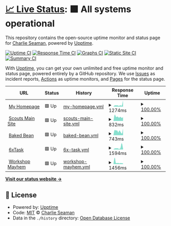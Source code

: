 # [📈 Live Status](https://casman300.github.io/my_website_upptimes): <!--live status--> **🟩 All systems operational**

This repository contains the open-source uptime monitor and status page for [Charlie Seaman](http://www.casman.co.uk), powered by [Upptime](https://github.com/upptime/upptime).

[![Uptime CI](https://github.com/casman300/my_website_upptimes/workflows/Uptime%20CI/badge.svg)](https://github.com/casman300/my_website_upptimes/actions?query=workflow%3A%22Uptime+CI%22)
[![Response Time CI](https://github.com/casman300/my_website_upptimes/workflows/Response%20Time%20CI/badge.svg)](https://github.com/casman300/my_website_upptimes/actions?query=workflow%3A%22Response+Time+CI%22)
[![Graphs CI](https://github.com/casman300/my_website_upptimes/workflows/Graphs%20CI/badge.svg)](https://github.com/casman300/my_website_upptimes/actions?query=workflow%3A%22Graphs+CI%22)
[![Static Site CI](https://github.com/casman300/my_website_upptimes/workflows/Static%20Site%20CI/badge.svg)](https://github.com/casman300/my_website_upptimes/actions?query=workflow%3A%22Static+Site+CI%22)
[![Summary CI](https://github.com/casman300/my_website_upptimes/workflows/Summary%20CI/badge.svg)](https://github.com/casman300/my_website_upptimes/actions?query=workflow%3A%22Summary+CI%22)

With [Upptime](https://upptime.js.org), you can get your own unlimited and free uptime monitor and status page, powered entirely by a GitHub repository. We use [Issues](https://github.com/casman300/my_website_upptimes/issues) as incident reports, [Actions](https://github.com/casman300/my_website_upptimes/actions) as uptime monitors, and [Pages](https://casman300.github.io/my_website_upptimes) for the status page.

<!--start: status pages-->
<!-- This summary is generated by Upptime (https://github.com/upptime/upptime) -->
<!-- Do not edit this manually, your changes will be overwritten -->
<!-- prettier-ignore -->
| URL | Status | History | Response Time | Uptime |
| --- | ------ | ------- | ------------- | ------ |
| <img alt="" src="https://favicons.githubusercontent.com/casman.co.uk" height="13"> [My Homepage](https://casman.co.uk) | 🟩 Up | [my-homepage.yml](https://github.com/casman300/my_website_upptimes/commits/HEAD/history/my-homepage.yml) | <details><summary><img alt="Response time graph" src="./graphs/my-homepage/response-time-week.png" height="20"> 1274ms</summary><br><a href="https://casman300.github.io/my_website_upptimes/history/my-homepage"><img alt="Response time 1007" src="https://img.shields.io/endpoint?url=https%3A%2F%2Fraw.githubusercontent.com%2Fcasman300%2Fmy_website_upptimes%2FHEAD%2Fapi%2Fmy-homepage%2Fresponse-time.json"></a><br><a href="https://casman300.github.io/my_website_upptimes/history/my-homepage"><img alt="24-hour response time 1025" src="https://img.shields.io/endpoint?url=https%3A%2F%2Fraw.githubusercontent.com%2Fcasman300%2Fmy_website_upptimes%2FHEAD%2Fapi%2Fmy-homepage%2Fresponse-time-day.json"></a><br><a href="https://casman300.github.io/my_website_upptimes/history/my-homepage"><img alt="7-day response time 1274" src="https://img.shields.io/endpoint?url=https%3A%2F%2Fraw.githubusercontent.com%2Fcasman300%2Fmy_website_upptimes%2FHEAD%2Fapi%2Fmy-homepage%2Fresponse-time-week.json"></a><br><a href="https://casman300.github.io/my_website_upptimes/history/my-homepage"><img alt="30-day response time 1431" src="https://img.shields.io/endpoint?url=https%3A%2F%2Fraw.githubusercontent.com%2Fcasman300%2Fmy_website_upptimes%2FHEAD%2Fapi%2Fmy-homepage%2Fresponse-time-month.json"></a><br><a href="https://casman300.github.io/my_website_upptimes/history/my-homepage"><img alt="1-year response time 1007" src="https://img.shields.io/endpoint?url=https%3A%2F%2Fraw.githubusercontent.com%2Fcasman300%2Fmy_website_upptimes%2FHEAD%2Fapi%2Fmy-homepage%2Fresponse-time-year.json"></a></details> | <details><summary><a href="https://casman300.github.io/my_website_upptimes/history/my-homepage">100.00%</a></summary><a href="https://casman300.github.io/my_website_upptimes/history/my-homepage"><img alt="All-time uptime 99.30%" src="https://img.shields.io/endpoint?url=https%3A%2F%2Fraw.githubusercontent.com%2Fcasman300%2Fmy_website_upptimes%2FHEAD%2Fapi%2Fmy-homepage%2Fuptime.json"></a><br><a href="https://casman300.github.io/my_website_upptimes/history/my-homepage"><img alt="24-hour uptime 100.00%" src="https://img.shields.io/endpoint?url=https%3A%2F%2Fraw.githubusercontent.com%2Fcasman300%2Fmy_website_upptimes%2FHEAD%2Fapi%2Fmy-homepage%2Fuptime-day.json"></a><br><a href="https://casman300.github.io/my_website_upptimes/history/my-homepage"><img alt="7-day uptime 100.00%" src="https://img.shields.io/endpoint?url=https%3A%2F%2Fraw.githubusercontent.com%2Fcasman300%2Fmy_website_upptimes%2FHEAD%2Fapi%2Fmy-homepage%2Fuptime-week.json"></a><br><a href="https://casman300.github.io/my_website_upptimes/history/my-homepage"><img alt="30-day uptime 99.96%" src="https://img.shields.io/endpoint?url=https%3A%2F%2Fraw.githubusercontent.com%2Fcasman300%2Fmy_website_upptimes%2FHEAD%2Fapi%2Fmy-homepage%2Fuptime-month.json"></a><br><a href="https://casman300.github.io/my_website_upptimes/history/my-homepage"><img alt="1-year uptime 99.30%" src="https://img.shields.io/endpoint?url=https%3A%2F%2Fraw.githubusercontent.com%2Fcasman300%2Fmy_website_upptimes%2FHEAD%2Fapi%2Fmy-homepage%2Fuptime-year.json"></a></details>
| <img alt="" src="https://favicons.githubusercontent.com/12hs.org.uk" height="13"> [Scouts Main Site](https://12hs.org.uk) | 🟩 Up | [scouts-main-site.yml](https://github.com/casman300/my_website_upptimes/commits/HEAD/history/scouts-main-site.yml) | <details><summary><img alt="Response time graph" src="./graphs/scouts-main-site/response-time-week.png" height="20"> 832ms</summary><br><a href="https://casman300.github.io/my_website_upptimes/history/scouts-main-site"><img alt="Response time 908" src="https://img.shields.io/endpoint?url=https%3A%2F%2Fraw.githubusercontent.com%2Fcasman300%2Fmy_website_upptimes%2FHEAD%2Fapi%2Fscouts-main-site%2Fresponse-time.json"></a><br><a href="https://casman300.github.io/my_website_upptimes/history/scouts-main-site"><img alt="24-hour response time 1000" src="https://img.shields.io/endpoint?url=https%3A%2F%2Fraw.githubusercontent.com%2Fcasman300%2Fmy_website_upptimes%2FHEAD%2Fapi%2Fscouts-main-site%2Fresponse-time-day.json"></a><br><a href="https://casman300.github.io/my_website_upptimes/history/scouts-main-site"><img alt="7-day response time 832" src="https://img.shields.io/endpoint?url=https%3A%2F%2Fraw.githubusercontent.com%2Fcasman300%2Fmy_website_upptimes%2FHEAD%2Fapi%2Fscouts-main-site%2Fresponse-time-week.json"></a><br><a href="https://casman300.github.io/my_website_upptimes/history/scouts-main-site"><img alt="30-day response time 884" src="https://img.shields.io/endpoint?url=https%3A%2F%2Fraw.githubusercontent.com%2Fcasman300%2Fmy_website_upptimes%2FHEAD%2Fapi%2Fscouts-main-site%2Fresponse-time-month.json"></a><br><a href="https://casman300.github.io/my_website_upptimes/history/scouts-main-site"><img alt="1-year response time 908" src="https://img.shields.io/endpoint?url=https%3A%2F%2Fraw.githubusercontent.com%2Fcasman300%2Fmy_website_upptimes%2FHEAD%2Fapi%2Fscouts-main-site%2Fresponse-time-year.json"></a></details> | <details><summary><a href="https://casman300.github.io/my_website_upptimes/history/scouts-main-site">100.00%</a></summary><a href="https://casman300.github.io/my_website_upptimes/history/scouts-main-site"><img alt="All-time uptime 99.35%" src="https://img.shields.io/endpoint?url=https%3A%2F%2Fraw.githubusercontent.com%2Fcasman300%2Fmy_website_upptimes%2FHEAD%2Fapi%2Fscouts-main-site%2Fuptime.json"></a><br><a href="https://casman300.github.io/my_website_upptimes/history/scouts-main-site"><img alt="24-hour uptime 100.00%" src="https://img.shields.io/endpoint?url=https%3A%2F%2Fraw.githubusercontent.com%2Fcasman300%2Fmy_website_upptimes%2FHEAD%2Fapi%2Fscouts-main-site%2Fuptime-day.json"></a><br><a href="https://casman300.github.io/my_website_upptimes/history/scouts-main-site"><img alt="7-day uptime 100.00%" src="https://img.shields.io/endpoint?url=https%3A%2F%2Fraw.githubusercontent.com%2Fcasman300%2Fmy_website_upptimes%2FHEAD%2Fapi%2Fscouts-main-site%2Fuptime-week.json"></a><br><a href="https://casman300.github.io/my_website_upptimes/history/scouts-main-site"><img alt="30-day uptime 100.00%" src="https://img.shields.io/endpoint?url=https%3A%2F%2Fraw.githubusercontent.com%2Fcasman300%2Fmy_website_upptimes%2FHEAD%2Fapi%2Fscouts-main-site%2Fuptime-month.json"></a><br><a href="https://casman300.github.io/my_website_upptimes/history/scouts-main-site"><img alt="1-year uptime 99.35%" src="https://img.shields.io/endpoint?url=https%3A%2F%2Fraw.githubusercontent.com%2Fcasman300%2Fmy_website_upptimes%2FHEAD%2Fapi%2Fscouts-main-site%2Fuptime-year.json"></a></details>
| <img alt="" src="https://favicons.githubusercontent.com/baked-bean.co.uk" height="13"> [Baked Bean](https://baked-bean.co.uk) | 🟩 Up | [baked-bean.yml](https://github.com/casman300/my_website_upptimes/commits/HEAD/history/baked-bean.yml) | <details><summary><img alt="Response time graph" src="./graphs/baked-bean/response-time-week.png" height="20"> 743ms</summary><br><a href="https://casman300.github.io/my_website_upptimes/history/baked-bean"><img alt="Response time 773" src="https://img.shields.io/endpoint?url=https%3A%2F%2Fraw.githubusercontent.com%2Fcasman300%2Fmy_website_upptimes%2FHEAD%2Fapi%2Fbaked-bean%2Fresponse-time.json"></a><br><a href="https://casman300.github.io/my_website_upptimes/history/baked-bean"><img alt="24-hour response time 1597" src="https://img.shields.io/endpoint?url=https%3A%2F%2Fraw.githubusercontent.com%2Fcasman300%2Fmy_website_upptimes%2FHEAD%2Fapi%2Fbaked-bean%2Fresponse-time-day.json"></a><br><a href="https://casman300.github.io/my_website_upptimes/history/baked-bean"><img alt="7-day response time 743" src="https://img.shields.io/endpoint?url=https%3A%2F%2Fraw.githubusercontent.com%2Fcasman300%2Fmy_website_upptimes%2FHEAD%2Fapi%2Fbaked-bean%2Fresponse-time-week.json"></a><br><a href="https://casman300.github.io/my_website_upptimes/history/baked-bean"><img alt="30-day response time 1007" src="https://img.shields.io/endpoint?url=https%3A%2F%2Fraw.githubusercontent.com%2Fcasman300%2Fmy_website_upptimes%2FHEAD%2Fapi%2Fbaked-bean%2Fresponse-time-month.json"></a><br><a href="https://casman300.github.io/my_website_upptimes/history/baked-bean"><img alt="1-year response time 773" src="https://img.shields.io/endpoint?url=https%3A%2F%2Fraw.githubusercontent.com%2Fcasman300%2Fmy_website_upptimes%2FHEAD%2Fapi%2Fbaked-bean%2Fresponse-time-year.json"></a></details> | <details><summary><a href="https://casman300.github.io/my_website_upptimes/history/baked-bean">100.00%</a></summary><a href="https://casman300.github.io/my_website_upptimes/history/baked-bean"><img alt="All-time uptime 99.36%" src="https://img.shields.io/endpoint?url=https%3A%2F%2Fraw.githubusercontent.com%2Fcasman300%2Fmy_website_upptimes%2FHEAD%2Fapi%2Fbaked-bean%2Fuptime.json"></a><br><a href="https://casman300.github.io/my_website_upptimes/history/baked-bean"><img alt="24-hour uptime 100.00%" src="https://img.shields.io/endpoint?url=https%3A%2F%2Fraw.githubusercontent.com%2Fcasman300%2Fmy_website_upptimes%2FHEAD%2Fapi%2Fbaked-bean%2Fuptime-day.json"></a><br><a href="https://casman300.github.io/my_website_upptimes/history/baked-bean"><img alt="7-day uptime 100.00%" src="https://img.shields.io/endpoint?url=https%3A%2F%2Fraw.githubusercontent.com%2Fcasman300%2Fmy_website_upptimes%2FHEAD%2Fapi%2Fbaked-bean%2Fuptime-week.json"></a><br><a href="https://casman300.github.io/my_website_upptimes/history/baked-bean"><img alt="30-day uptime 100.00%" src="https://img.shields.io/endpoint?url=https%3A%2F%2Fraw.githubusercontent.com%2Fcasman300%2Fmy_website_upptimes%2FHEAD%2Fapi%2Fbaked-bean%2Fuptime-month.json"></a><br><a href="https://casman300.github.io/my_website_upptimes/history/baked-bean"><img alt="1-year uptime 99.36%" src="https://img.shields.io/endpoint?url=https%3A%2F%2Fraw.githubusercontent.com%2Fcasman300%2Fmy_website_upptimes%2FHEAD%2Fapi%2Fbaked-bean%2Fuptime-year.json"></a></details>
| <img alt="" src="https://6xtask.co.uk/ASSETS/favicon/favicon.ico" height="13"> [6xTask](https://6xtask.co.uk) | 🟩 Up | [6x-task.yml](https://github.com/casman300/my_website_upptimes/commits/HEAD/history/6x-task.yml) | <details><summary><img alt="Response time graph" src="./graphs/6x-task/response-time-week.png" height="20"> 1594ms</summary><br><a href="https://casman300.github.io/my_website_upptimes/history/6x-task"><img alt="Response time 1324" src="https://img.shields.io/endpoint?url=https%3A%2F%2Fraw.githubusercontent.com%2Fcasman300%2Fmy_website_upptimes%2FHEAD%2Fapi%2F6x-task%2Fresponse-time.json"></a><br><a href="https://casman300.github.io/my_website_upptimes/history/6x-task"><img alt="24-hour response time 1012" src="https://img.shields.io/endpoint?url=https%3A%2F%2Fraw.githubusercontent.com%2Fcasman300%2Fmy_website_upptimes%2FHEAD%2Fapi%2F6x-task%2Fresponse-time-day.json"></a><br><a href="https://casman300.github.io/my_website_upptimes/history/6x-task"><img alt="7-day response time 1594" src="https://img.shields.io/endpoint?url=https%3A%2F%2Fraw.githubusercontent.com%2Fcasman300%2Fmy_website_upptimes%2FHEAD%2Fapi%2F6x-task%2Fresponse-time-week.json"></a><br><a href="https://casman300.github.io/my_website_upptimes/history/6x-task"><img alt="30-day response time 1342" src="https://img.shields.io/endpoint?url=https%3A%2F%2Fraw.githubusercontent.com%2Fcasman300%2Fmy_website_upptimes%2FHEAD%2Fapi%2F6x-task%2Fresponse-time-month.json"></a><br><a href="https://casman300.github.io/my_website_upptimes/history/6x-task"><img alt="1-year response time 1324" src="https://img.shields.io/endpoint?url=https%3A%2F%2Fraw.githubusercontent.com%2Fcasman300%2Fmy_website_upptimes%2FHEAD%2Fapi%2F6x-task%2Fresponse-time-year.json"></a></details> | <details><summary><a href="https://casman300.github.io/my_website_upptimes/history/6x-task">100.00%</a></summary><a href="https://casman300.github.io/my_website_upptimes/history/6x-task"><img alt="All-time uptime 99.12%" src="https://img.shields.io/endpoint?url=https%3A%2F%2Fraw.githubusercontent.com%2Fcasman300%2Fmy_website_upptimes%2FHEAD%2Fapi%2F6x-task%2Fuptime.json"></a><br><a href="https://casman300.github.io/my_website_upptimes/history/6x-task"><img alt="24-hour uptime 100.00%" src="https://img.shields.io/endpoint?url=https%3A%2F%2Fraw.githubusercontent.com%2Fcasman300%2Fmy_website_upptimes%2FHEAD%2Fapi%2F6x-task%2Fuptime-day.json"></a><br><a href="https://casman300.github.io/my_website_upptimes/history/6x-task"><img alt="7-day uptime 100.00%" src="https://img.shields.io/endpoint?url=https%3A%2F%2Fraw.githubusercontent.com%2Fcasman300%2Fmy_website_upptimes%2FHEAD%2Fapi%2F6x-task%2Fuptime-week.json"></a><br><a href="https://casman300.github.io/my_website_upptimes/history/6x-task"><img alt="30-day uptime 98.99%" src="https://img.shields.io/endpoint?url=https%3A%2F%2Fraw.githubusercontent.com%2Fcasman300%2Fmy_website_upptimes%2FHEAD%2Fapi%2F6x-task%2Fuptime-month.json"></a><br><a href="https://casman300.github.io/my_website_upptimes/history/6x-task"><img alt="1-year uptime 99.12%" src="https://img.shields.io/endpoint?url=https%3A%2F%2Fraw.githubusercontent.com%2Fcasman300%2Fmy_website_upptimes%2FHEAD%2Fapi%2F6x-task%2Fuptime-year.json"></a></details>
| <img alt="" src="https://www.workshopmayhem.co.uk/wp-content/uploads/2019/09/cropped-WM-Logo-180x180.png" height="13"> [Workshop Mayhem](https://www.workshopmayhem.co.uk) | 🟩 Up | [workshop-mayhem.yml](https://github.com/casman300/my_website_upptimes/commits/HEAD/history/workshop-mayhem.yml) | <details><summary><img alt="Response time graph" src="./graphs/workshop-mayhem/response-time-week.png" height="20"> 1456ms</summary><br><a href="https://casman300.github.io/my_website_upptimes/history/workshop-mayhem"><img alt="Response time 1427" src="https://img.shields.io/endpoint?url=https%3A%2F%2Fraw.githubusercontent.com%2Fcasman300%2Fmy_website_upptimes%2FHEAD%2Fapi%2Fworkshop-mayhem%2Fresponse-time.json"></a><br><a href="https://casman300.github.io/my_website_upptimes/history/workshop-mayhem"><img alt="24-hour response time 1659" src="https://img.shields.io/endpoint?url=https%3A%2F%2Fraw.githubusercontent.com%2Fcasman300%2Fmy_website_upptimes%2FHEAD%2Fapi%2Fworkshop-mayhem%2Fresponse-time-day.json"></a><br><a href="https://casman300.github.io/my_website_upptimes/history/workshop-mayhem"><img alt="7-day response time 1456" src="https://img.shields.io/endpoint?url=https%3A%2F%2Fraw.githubusercontent.com%2Fcasman300%2Fmy_website_upptimes%2FHEAD%2Fapi%2Fworkshop-mayhem%2Fresponse-time-week.json"></a><br><a href="https://casman300.github.io/my_website_upptimes/history/workshop-mayhem"><img alt="30-day response time 1731" src="https://img.shields.io/endpoint?url=https%3A%2F%2Fraw.githubusercontent.com%2Fcasman300%2Fmy_website_upptimes%2FHEAD%2Fapi%2Fworkshop-mayhem%2Fresponse-time-month.json"></a><br><a href="https://casman300.github.io/my_website_upptimes/history/workshop-mayhem"><img alt="1-year response time 1427" src="https://img.shields.io/endpoint?url=https%3A%2F%2Fraw.githubusercontent.com%2Fcasman300%2Fmy_website_upptimes%2FHEAD%2Fapi%2Fworkshop-mayhem%2Fresponse-time-year.json"></a></details> | <details><summary><a href="https://casman300.github.io/my_website_upptimes/history/workshop-mayhem">100.00%</a></summary><a href="https://casman300.github.io/my_website_upptimes/history/workshop-mayhem"><img alt="All-time uptime 94.71%" src="https://img.shields.io/endpoint?url=https%3A%2F%2Fraw.githubusercontent.com%2Fcasman300%2Fmy_website_upptimes%2FHEAD%2Fapi%2Fworkshop-mayhem%2Fuptime.json"></a><br><a href="https://casman300.github.io/my_website_upptimes/history/workshop-mayhem"><img alt="24-hour uptime 100.00%" src="https://img.shields.io/endpoint?url=https%3A%2F%2Fraw.githubusercontent.com%2Fcasman300%2Fmy_website_upptimes%2FHEAD%2Fapi%2Fworkshop-mayhem%2Fuptime-day.json"></a><br><a href="https://casman300.github.io/my_website_upptimes/history/workshop-mayhem"><img alt="7-day uptime 100.00%" src="https://img.shields.io/endpoint?url=https%3A%2F%2Fraw.githubusercontent.com%2Fcasman300%2Fmy_website_upptimes%2FHEAD%2Fapi%2Fworkshop-mayhem%2Fuptime-week.json"></a><br><a href="https://casman300.github.io/my_website_upptimes/history/workshop-mayhem"><img alt="30-day uptime 100.00%" src="https://img.shields.io/endpoint?url=https%3A%2F%2Fraw.githubusercontent.com%2Fcasman300%2Fmy_website_upptimes%2FHEAD%2Fapi%2Fworkshop-mayhem%2Fuptime-month.json"></a><br><a href="https://casman300.github.io/my_website_upptimes/history/workshop-mayhem"><img alt="1-year uptime 94.71%" src="https://img.shields.io/endpoint?url=https%3A%2F%2Fraw.githubusercontent.com%2Fcasman300%2Fmy_website_upptimes%2FHEAD%2Fapi%2Fworkshop-mayhem%2Fuptime-year.json"></a></details>

<!--end: status pages-->

[**Visit our status website →**](https://casman300.github.io/my_website_upptimes)

## 📄 License

- Powered by: [Upptime](https://github.com/upptime/upptime)
- Code: [MIT](./LICENSE) © [Charlie Seaman](http://www.casman.co.uk)
- Data in the `./history` directory: [Open Database License](https://opendatacommons.org/licenses/odbl/1-0/)
